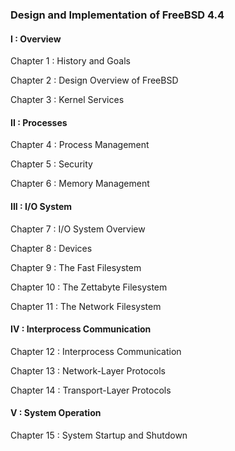 ### Design and Implementation of FreeBSD 4.4

#### I : Overview

Chapter 1 : History and Goals

Chapter 2 : Design Overview of FreeBSD

Chapter 3 : Kernel Services

#### II : Processes

Chapter 4 : Process Management

Chapter 5 : Security

Chapter 6 : Memory Management

#### III : I/O System

Chapter 7 : I/O System Overview

Chapter 8 : Devices

Chapter 9 : The Fast Filesystem

Chapter 10 : The Zettabyte Filesystem

Chapter 11 : The Network Filesystem

#### IV : Interprocess Communication

Chapter 12 : Interprocess Communication

Chapter 13 : Network-Layer Protocols

Chapter 14 : Transport-Layer Protocols

#### V : System Operation

Chapter 15 : System Startup and Shutdown



